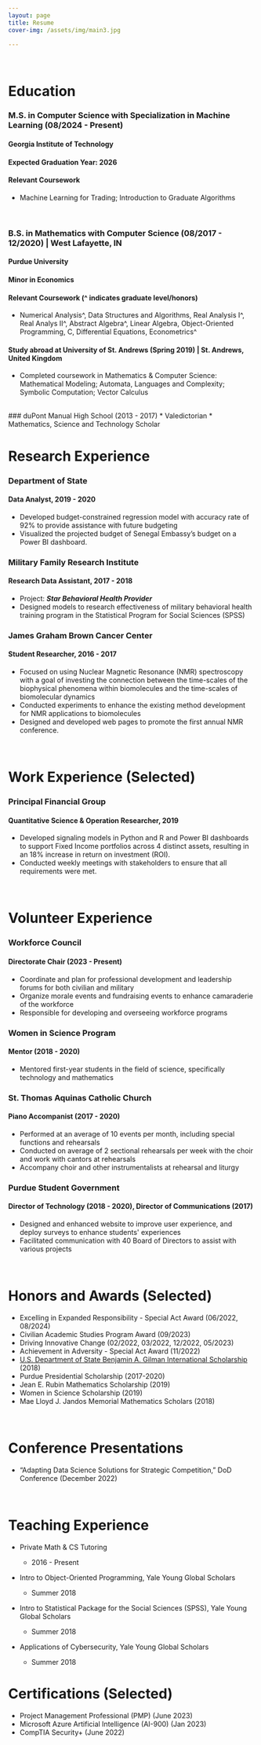 ```yaml
---
layout: page
title: Resume
cover-img: /assets/img/main3.jpg

---
```


<br/>


# Education
### M.S. in Computer Science with Specialization in Machine Learning (08/2024 - Present)
#### Georgia Institute of Technology
#### Expected Graduation Year: 2026
#### Relevant Coursework
* Machine Learning for Trading; Introduction to Graduate Algorithms

<br/>

### B.S. in Mathematics with Computer Science (08/2017 - 12/2020) | West Lafayette, IN
#### Purdue University
#### Minor in Economics
#### Relevant Coursework (^ indicates graduate level/honors)
* Numerical Analysis^, Data Structures and Algorithms, Real Analysis I^, Real Analys II^, Abstract Algebra^, Linear Algebra, Object-Oriented Programming, C, Differential Equations, Econometrics^
#### Study abroad at University of St. Andrews (Spring 2019) | St. Andrews, United Kingdom
* Completed coursework in Mathematics & Computer Science: Mathematical Modeling; Automata, Languages and Complexity; Symbolic Computation; Vector Calculus
  
<br/>
### duPont Manual High School (2013 - 2017)
* Valedictorian
* Mathematics, Science and Technology Scholar

<br/>

# Research Experience
### Department of State
#### Data Analyst, 2019 - 2020
* Developed budget-constrained regression model with accuracy rate of 92% to provide assistance with future budgeting
* Visualized the projected budget of Senegal Embassy’s budget on a Power BI dashboard.

### Military Family Research Institute
#### Research Data Assistant, 2017 - 2018
*  Project: _**Star Behavioral Health Provider**_
*  Designed models to research effectiveness of military behavioral health training program in the Statistical Program for Social Sciences (SPSS)

### James Graham Brown Cancer Center
#### Student Researcher, 2016 - 2017
* Focused on using Nuclear Magnetic Resonance (NMR) spectroscopy with a goal of investing the connection between the time-scales of the biophysical phenomena within biomolecules and the time-scales of biomolecular dynamics
* Conducted experiments to enhance the existing method development for NMR applications to biomolecules
* Designed and developed web pages to promote the first annual NMR conference. 

<br/>

# Work Experience (Selected)
### Principal Financial Group
#### Quantitative Science & Operation Researcher, 2019
* Developed signaling models in Python and R and Power BI dashboards to support Fixed Income portfolios across 4 distinct assets, resulting in an 18% increase in return on investment (ROI).
* Conducted weekly meetings with stakeholders to ensure that all requirements were met. 

<br/>

# Volunteer Experience
### Workforce Council
#### Directorate Chair (2023 - Present)
* Coordinate and plan for professional development and leadership forums for both civilian and military
* Organize morale events and fundraising events to enhance camaraderie of the workforce
* Responsible for developing and overseeing workforce programs

### Women in Science Program
#### Mentor (2018 - 2020)
* Mentored first-year students in the field of science, specifically technology and mathematics

### St. Thomas Aquinas Catholic Church
#### Piano Accompanist (2017 - 2020)
* Performed at an average of 10 events per month, including special functions and rehearsals
* Conducted on average of 2 sectional rehearsals per week with the choir and work with cantors at rehearsals
* Accompany choir and other instrumentalists at rehearsal and liturgy

### Purdue Student Government
#### Director of Technology (2018 - 2020), Director of Communications (2017)
* Designed and enhanced website to improve user experience, and deploy surveys to enhance students' experiences 
* Facilitated communication with 40 Board of Directors to assist with various projects

<br/>

# Honors and Awards (Selected)
*	Excelling in Expanded Responsibility - Special Act Award (06/2022, 08/2024)
* Civilian Academic Studies Program Award (09/2023)
* Driving Innovative Change (02/2022, 03/2022, 12/2022, 05/2023)
*	Achievement in Adversity - Special Act Award (11/2022)
* [U.S. Department of State Benjamin A. Gilman International Scholarship](https://www.purdue.edu/niso/scholars/Lee,%20Sue%2019gl.php) (2018) 
* Purdue Presidential Scholarship (2017-2020)
* Jean E. Rubin Mathematics Scholarship (2019)
* Women in Science Scholarship (2019)
* Mae Lloyd J. Jandos Memorial Mathematics Scholars (2018)

<br/>

# Conference Presentations
* “Adapting Data Science Solutions for Strategic Competition,” DoD Conference (December 2022)
  
<br/>

# Teaching Experience
* Private Math & CS Tutoring
  * 2016 - Present
    
* Intro to Object-Oriented Programming, Yale Young Global Scholars
  * Summer 2018

* Intro to Statistical Package for the Social Sciences (SPSS), Yale Young Global Scholars
  * Summer 2018

* Applications of Cybersecurity, Yale Young Global Scholars
  * Summer 2018

# Certifications (Selected)
* Project Management Professional (PMP) (June 2023)
* Microsoft Azure Artificial Intelligence (AI-900) (Jan 2023)
*  CompTIA Security+ (June 2022)
  

